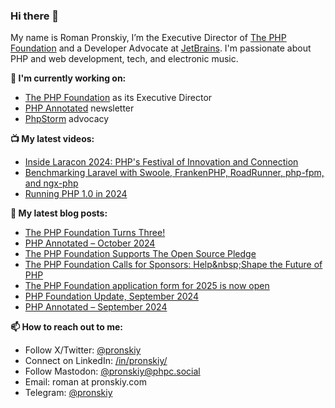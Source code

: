 ### Hi there 👋

My name is Roman Pronskiy, I’m the Executive Director of [The PHP Foundation](https://thephp.foundation/) and a Developer Advocate at [JetBrains](https://www.jetbrains.com/). I'm passionate about PHP and web development, tech, and electronic music.

**👷 I'm currently working on:**
- [The PHP Foundation](http://thephp.foundation/) as its Executive Director
- [PHP Annotated](https://info.jetbrains.com/PHP-Annotated-Subscription.html) newsletter
- [PhpStorm](https://jetbrains.com/phpstorm/) advocacy

**📺 My latest videos:**
- [Inside Laracon 2024: PHP's Festival of Innovation and Connection](https://www.youtube.com/watch?v=WDitiAjJg7g)
- [Benchmarking Laravel with Swoole, FrankenPHP, RoadRunner, php-fpm, and ngx-php](https://www.youtube.com/watch?v=ZB129Tjkas8)
- [Running PHP 1.0 in 2024](https://www.youtube.com/watch?v=0BPExYh5Anw)

**📜 My latest blog posts:**
<!-- BLOG-POST-LIST:START -->
- [The PHP Foundation Turns Three!](https://thephp.foundation/blog/2024/11/22/php-foundation-turns-three/)
- [PHP Annotated – October 2024](https://blog.jetbrains.com/phpstorm/2024/10/php-annotated-october-2024/)
- [The PHP Foundation Supports The Open Source Pledge](https://thephp.foundation/blog/2024/10/08/open-source-pledge/)
- [The PHP Foundation Calls for Sponsors: Help&amp;nbsp;Shape the Future of PHP](https://thephp.foundation/blog/2024/09/30/call-fo-sponsors/)
- [The PHP Foundation application form for 2025 is now open](https://thephp.foundation/blog/2024/09/17/application-form-2025/)
- [PHP Foundation Update, September 2024](https://thephp.foundation/blog/2024/09/12/php-foundation-update-september-2024/)
- [PHP Annotated – September 2024](https://blog.jetbrains.com/phpstorm/2024/09/php-annotated-september-2024/)
<!-- BLOG-POST-LIST:END -->

**📫 How to reach out to me:**
- Follow X/Twitter: [@pronskiy](https://twitter.com/pronskiy)
- Connect on LinkedIn: [/in/pronskiy/](https://www.linkedin.com/in/pronskiy/)
- Follow Mastodon: [@pronskiy@phpc.social](https://phpc.social/@pronskiy)
- Email: roman at pronskiy.com
- Telegram: [@pronskiy](https://t.me/pronskiy)

<!--
- 💬 Ask me about [PhpStorm](https://www.jetbrains.com/phpstorm/) and PHP.

Here are some ideas to get you started:

- 🔭 I’m currently working on ...
- 🌱 I’m currently learning ...
- 👯 I’m looking to collaborate on ...
- 🤔 I’m looking for help with ...
- 💬 Ask me about ...
- 📫 How to reach me: ...
- 😄 Pronouns: ...
- ⚡ Fun fact: ...
-->
